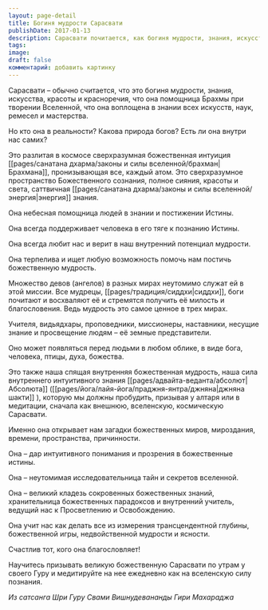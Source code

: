```yaml
---
layout: page-detail
title: Богиня мудрости Cарасвати
publishDate: 2017-01-13
description: Сарасвати почитается, как богиня мудрости, знания, искусства, красоты и красноречия, что она помощница Брахмы при творении Вселенной, что она воплощена в знании всех искусств, наук, ремесел и мастерства.
tags: 
image: 
draft: false
комментарий: добавить картинку
---
```

Сарасвати – обычно считается, что это богиня мудрости, знания, искусства, красоты и красноречия, что она помощница Брахмы при творении Вселенной, что она воплощена в знании всех искусств, наук, ремесел и мастерства. 

Но кто она в реальности? Какова природа богов? Есть ли она внутри нас самих?

Это разлитая в космосе сверхразумная божественная интуиция [[pages/санатана дхарма/законы и силы вселенной/брахман|Брахмана]], пронизывающая все, каждый атом. Это сверхразумное пространство Божественного сознания, полное сияния, красоты и света, саттвичная [[pages/санатана дхарма/законы и силы вселенной/энергия|энергия]] знания.

Она небесная помощница людей в знании и постижении Истины.

Она всегда поддерживает человека в его тяге к познанию Истины.

Она всегда любит нас и верит в наш внутренний потенциал мудрости.

Она терпелива и ищет любую возможность помочь нам постичь божественную мудрость.

Множество девов (ангелов) в разных мирах неутомимо служат ей в этой миссии. Все мудрецы, [[pages/традиция/сиддхи|сиддхи]], боги почитают и восхваляют её и стремятся получить её милость и благословения. Ведь мудрость это самое ценное в трех мирах.

Учителя, видьядхары, проповедники, миссионеры, наставники, несущие знание и просвещение людям – её земные представители.

Оно может появляться перед людьми в любом облике, в виде бога, человека, птицы, духа, божества.

Это также наша спящая внутренняя божественная мудрость, наша сила внутреннего интуитивного знания [[pages/адвайта-веданта/абсолют|Абсолюта]] ([[pages/йога/лайя-йога/праджня-янтра/джняна|джняна шакти]] ), которую мы должны пробудить, призывая у алтаря или в медитации, сначала как внешнюю, вселенскую, космическую Сарасвати.

Именно она открывает нам загадки божественных миров, мироздания, времени, пространства, причинности.

Она – дар интуитивного понимания и прозрения в божественные истины.

Она – неутомимая исследовательница тайн и секретов вселенной.

Она – великий кладезь сокровенных божественных знаний, хранительница божественных парадоксов и внутренний учитель, ведущий нас к Просветлению и Освобождению.

Она учит нас как делать все из измерения трансцендентной глубины, божественной игры, недвойственной мудрости и ясности.

Счастлив тот, кого она благословляет!

Научитесь призывать великую божественную Сарасвати по утрам у своего Гуру и медитируйте на нее ежедневно как на вселенскую силу познания.

*Из сатсанга Шри Гуру Свами Вишнудевананды Гири Махараджа*
